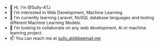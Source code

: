 - 👋 Hi, I’m @Sully-ATJ
- 👀 I’m interested in Web Development, Machine Learning
- 🌱 I’m currently learning Laravel, NoSQL database languages and testing different  Machine Learning Models. 
- 💞️ I’m looking to collaborate on any web development, Ai or machine leanring project.
- 📫 You can reach me at sully_atj@keemail.me

<!---
Sully-ATJ/Sully-ATJ is a ✨ special ✨ repository because its `README.md` (this file) appears on your GitHub profile.
You can click the Preview link to take a look at your changes.
--->
